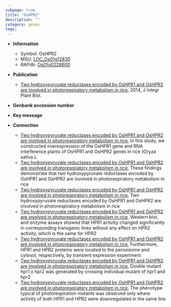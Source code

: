 ```yaml
---
subpage: true
title: "OsHPR2"
description: ""
category: genes
tags: 
---
```


* **Information**  
    + Symbol: OsHPR2  
    + MSU: [LOC_Os01g12830](http://rice.plantbiology.msu.edu/cgi-bin/ORF_infopage.cgi?orf=LOC_Os01g12830)  
    + RAPdb: [Os01g0228600](http://rapdb.dna.affrc.go.jp/viewer/gbrowse_details/irgsp1?name=Os01g0228600)  

* **Publication**  
    + [Two hydroxypyruvate reductases encoded by OsHPR1 and OsHPR2 are involved in photorespiratory metabolism in rice](http://www.ncbi.nlm.nih.gov/pubmed?term=Two+hydroxypyruvate+reductases+encoded+by+OsHPR1+and+OsHPR2+are+involved+in+photorespiratory+metabolism+in+rice%5BTitle%5D), 2014, J Integr Plant Biol.

* **Genbank accession number**  

* **Key message**  

* **Connection**  
    + [Two hydroxypyruvate reductases encoded by OsHPR1 and OsHPR2 are involved in photorespiratory metabolism in rice](Oryza+sativa+L), In this study, we constructed overexpression of the OsHPR1 gene and RNA interference plants of OsHPR1 and OsHPR2 genes in rice (Oryza sativa L
    + [Two hydroxypyruvate reductases encoded by OsHPR1 and OsHPR2 are involved in photorespiratory metabolism in rice](http://www.ncbi.nlm.nih.gov/pubmed?term=Two+hydroxypyruvate+reductases+encoded+by+OsHPR1+and+OsHPR2+are+involved+in+photorespiratory+metabolism+in+rice%5BTitle%5D), These findings demonstrate that two hydroxypyruvate reductases encoded by OsHPR1 and OsHPR2 are involved in photorespiratory metabolism in rice
    + [Two hydroxypyruvate reductases encoded by OsHPR1 and OsHPR2 are involved in photorespiratory metabolism in rice](http://www.ncbi.nlm.nih.gov/pubmed?term=Two+hydroxypyruvate+reductases+encoded+by+OsHPR1+and+OsHPR2+are+involved+in+photorespiratory+metabolism+in+rice%5BTitle%5D), Two hydroxypyruvate reductases encoded by OsHPR1 and OsHPR2 are involved in photorespiratory metabolism in rice
    + [Two hydroxypyruvate reductases encoded by OsHPR1 and OsHPR2 are involved in photorespiratory metabolism in rice](RT-PCR), Western blot, and enzyme assays showed that HPR1 activity changed significantly in corresponding transgenic lines without any effect on HPR2 activity, which is the same for HPR2
    + [Two hydroxypyruvate reductases encoded by OsHPR1 and OsHPR2 are involved in photorespiratory metabolism in rice](http://www.ncbi.nlm.nih.gov/pubmed?term=Two+hydroxypyruvate+reductases+encoded+by+OsHPR1+and+OsHPR2+are+involved+in+photorespiratory+metabolism+in+rice%5BTitle%5D), Furthermore, HPR1 and HPR2 proteins were located to the peroxisome and cytosol, respectively, by transient expression experiment
    + [Two hydroxypyruvate reductases encoded by OsHPR1 and OsHPR2 are involved in photorespiratory metabolism in rice](http://www.ncbi.nlm.nih.gov/pubmed?term=Two+hydroxypyruvate+reductases+encoded+by+OsHPR1+and+OsHPR2+are+involved+in+photorespiratory+metabolism+in+rice%5BTitle%5D), Double mutant hpr1 x hpr2 was generated by crossing individual mutant of hpr1 and hpr2
    + [Two hydroxypyruvate reductases encoded by OsHPR1 and OsHPR2 are involved in photorespiratory metabolism in rice](http://www.ncbi.nlm.nih.gov/pubmed?term=Two+hydroxypyruvate+reductases+encoded+by+OsHPR1+and+OsHPR2+are+involved+in+photorespiratory+metabolism+in+rice%5BTitle%5D), The phenotype typical of photorespiration mutants was observed only where activity of both HPR1 and HPR2 were downregulated in the same line



